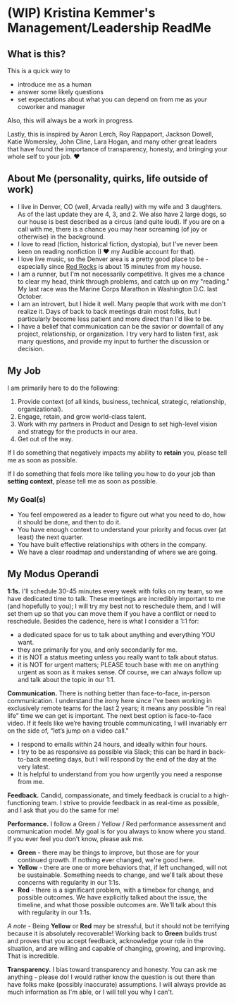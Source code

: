 # (WIP) Kristina Kemmer's Management/Leadership ReadMe

## What is this?
This is a quick way to
* introduce me as a human
* answer some likely questions
* set expectations about what you can depend on from me as your coworker and manager
     
Also, this will always be a work in progress.

Lastly, this is inspired by Aaron Lerch, Roy Rappaport, Jackson Dowell, Katie Womersley, John Cline, Lara Hogan, and many other great leaders that have found the importance of transparency, honesty, and bringing your whole self to your job. :heart:

## About Me (personality, quirks, life outside of work)
* I live in Denver, CO (well, Arvada really) with my wife and 3 daughters. As of the last update they are 4, 3, and 2. We also have 2 large dogs, so our house is best described as a circus (and quite loud). If you are on a call with me, there is a chance you may hear screaming (of joy or otherwise) in the background.
* I love to read (fiction, historical fiction, dystopia), but I've never been keen on reading nonfiction (I :heart: my Audible account for that).
* I love live music, so the Denver area is a pretty good place to be - especially since [Red Rocks](https://www.redrocksonline.com/concerts-events) is about 15 minutes from my house.
* I am a runner, but I'm not necessarily competitive. It gives me a chance to clear my head, think through problems, and catch up on my "reading." My last race was the Marine Corps Marathon in Washington D.C. last October.
* I am an introvert, but I hide it well. Many people that work with me don't realize it. Days of back to back meetings drain most folks, but I particularly become less patient and more direct than I'd like to be.
* I have a belief that communication can be the savior or downfall of any project, relationship, or organization. I try very hard to listen first, ask many questions, and provide my input to further the discussion or decision.

## My Job
I am primarily here to do the following:
1. Provide context (of all kinds, business, technical, strategic, relationship, organizational).
2. Engage, retain, and grow world-class talent.
3. Work with my partners in Product and Design to set high-level vision and strategy for the products in our area.
4. Get out of the way.

If I do something that negatively impacts my ability to **retain** you, please tell me as soon as possible.

If I do something that feels more like telling you how to do your job than **setting context**, please tell me as soon as possible.

### My Goal(s)
* You feel empowered as a leader to figure out what you need to do, how it should be done,  and then to do it.
* You have enough context to understand your priority and focus over (at least) the next quarter. 
* You have built effective relationships with others in the company.
* We have a clear roadmap and understanding of where we are going.

## My Modus Operandi
**1:1s.** I'll schedule 30-45 minutes every week with folks on my team, so we have dedicated time to talk. These meetings are incredibly important to me (and hopefully to you); I will try my best not to reschedule them, and I will set them up so that you can move them if you have a conflict or need to reschedule. Besides the cadence, here is what I consider a 1:1 for:

* a dedicated space for us to talk about anything and everything YOU want.
* they are primarily for you, and only secondarily for me.
* it is NOT a status meeting unless you really want to talk about status.
* it is NOT for urgent matters; PLEASE touch base with me on anything urgent as soon as it makes sense. Of course, we can always follow up and talk about the topic in our 1:1.

**Communication.** There is nothing better than face-to-face, in-person communication. I understand the irony here since I've been working in exclusively remote teams for the last 2 years; it means any possible "in real life" time we can get is important. The next best option is face-to-face video. If it feels like we’re having trouble communicating, I will invariably err on the side of, “let’s jump on a video call."
* I respond to emails within 24 hours, and ideally within four hours.
* I try to be as responsive as possible via Slack; this can be hard in back-to-back meeting days, but I will respond by the end of the day at the very latest. 
* It is helpful to understand from you how urgently you need a response from me.

**Feedback.** Candid, compassionate, and timely feedback is crucial to a high-functioning team. I strive to provide feedback in as real-time as possible, and I ask that you do the same for me!

**Performance.** I follow a Green / Yellow / Red performance assessment and communication model. My goal is for you always to know where you stand. If you ever feel you don’t know, please ask me.
* **Green** - there may be things to improve, but those are for your continued growth. If nothing ever changed, we're good here.
* **Yellow** - there are one or more behaviors that, if left unchanged, will not be sustainable. Something needs to change, and we'll talk about these concerns with regularity in our 1:1s.
* **Red** - there is a significant problem, with a timebox for change, and possible outcomes. We have explicitly talked about the issue, the timeline, and what those possible outcomes are. We'll talk about this with regularity in our 1:1s.

*A note* - Being **Yellow** or **Red** may be stressful, but it should not be terrifying because it is absolutely recoverable! Working back to **Green** builds trust and proves that you accept feedback, acknowledge your role in the situation, and are willing and capable of changing, growing, and improving. That is incredible.

**Transparency.** I bias toward transparency and honesty. You can ask me anything - please do! I would rather know the question is out there than have folks make (possibly inaccurate) assumptions.  I will always provide as much information as I'm able, or I will tell you why I can't. 
